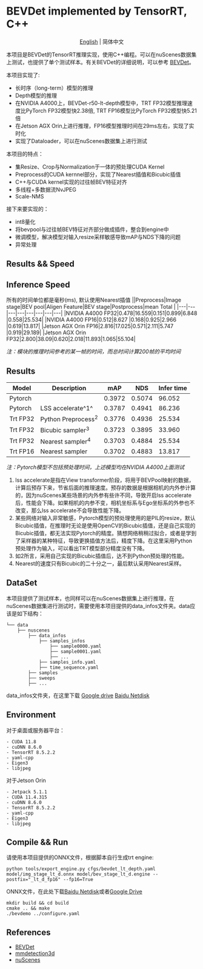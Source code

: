 # BEVDet implemented by TensorRT, C++

<div align="center">

[English](README.md) | 简体中文

</div>

本项目是BEVDet的TensorRT推理实现，使用C++编程。可以在nuScenes数据集上测试，也提供了单个测试样本。有关BEVDet的详细说明，可以参考 [BEVDet](https://github.com/HuangJunJie2017/BEVDet)。

本项目实现了:
- 长时序（long-term）模型的推理
- Depth模型的推理
- 在NVIDIA A4000上，BEVDet-r50-lt-depth模型中，TRT FP32模型推理速度比PyTorch FP32模型快2.38倍, TRT FP16模型比PyTorch FP32模型快5.21倍
- 在Jetson AGX Orin上进行推理，FP16模型推理时间在29ms左右，实现了实时化
- 实现了Dataloader，可以在nuScenes数据集上进行测试

本项目的特点：
- 集Resize、Crop与Normalization于一体的预处理CUDA Kernel
- Preprocess的CUDA kernnel部分，实现了Nearest插值和Bicubic插值
- C++与CUDA kernel实现的过往帧BEV特征对齐
- 多线程+多数据流NvJPEG
- Scale-NMS

接下来要实现的：
- int8量化
- 将bevpool与过往帧BEV特征对齐部分做成插件，整合到engine中
- 微调模型，解决模型对输入resize采样敏感导致mAP与NDS下降的问题
- 异常处理

## Results && Speed
## Inference Speed
 所有的时间单位都是毫秒(ms), 默认使用Nearest插值
||Preprocess|Image stage|BEV pool|Aligen Feature|BEV stage|Postprocess|mean Total | 
|---|---|---|---|---|---|---|---|
|NVIDIA A4000 FP32|0.478|16.559|0.151|0.899|6.848 |0.558|25.534|
|NVIDIA A4000 FP16|0.512|8.627 |0.168|0.925|2.966 |0.619|13.817|
|Jetson AGX Orin  FP16|2.816|17.025|0.571|2.111|5.747 |0.919|29.189|
|Jetson AGX Orin  FP32|2.800|38.09|0.620|2.018|11.893|1.065|55.104|

*注：模块的推理时间参考的某一帧的时间，而总时间计算200帧的平均时间*

## Results
|Model   |Description       |mAP   |NDS    |Infer time|
|---     |---               |---   |---    |---       |
|Pytorch |                  |0.3972|0.5074|96.052|
|Pytorch |LSS accelerate^1^   |0.3787|0.4941|86.236|
|Trt FP32|Python Preprocess$^2$|0.3776|0.4936|25.534|
|Trt FP32|Bicubic sampler$^3$  |0.3723|0.3895|33.960|
|Trt FP32|Nearest sampler$^4$  |0.3703|0.4884|25.534|
|Trt FP16|Nearest sampler   |0.3702|0.4883|13.817|

*注：Pytorch模型不包括预处理时间，上述模型均在NVIDIA A4000上面测试*
1. lss accelerate是指在View transformer阶段，将用于BEVPool映射的数据，计算后预存下来，节省后面的推理速度。预存的数据是根据相机的内外参计算的，因为nuScenes某些场景的内外参有些许不同，导致开启lss accelerate后，性能会下降。如果相机的内参不变，相机坐标系与Ego坐标系的外参也不改变，那么lss accelerate不会导致性能下降。
2. 某些网络对输入非常敏感，Pytorch模型的预处理使用的是PIL的resize，默认Bicubic插值，在推理时无论是使用OpenCV的Bicubic插值，还是自己实现的Bicubic插值，都无法实现Pytorch的精度。猜想网络稍稍过拟合，或者是学到了采样器的某种特征，导致更换插值方法后，精度下降。在这里采用Python预处理作为输入，可以看出TRT模型部分精度没有下降。
3. 如2所言，采用自己实现的Bicubic插值后，达不到Python预处理的性能。
4. Nearest的速度只有Bicubic的二十分之一，最后默认采用Nearest采样。



## DataSet
本项目提供了测试样本，也同样可以在nuScenes数据集上进行推理，在nuScenes数据集进行测试时，需要使用本项目提供的data_infos文件夹。data应该是如下结构：

    └── data
        ├── nuscenes
            ├── data_infos
                ├── samples_infos
                    ├── sample0000.yaml
                    ├── sample0001.yaml
                    ├── ...
                ├── samples_info.yaml
                ├── time_sequence.yaml
            ├── samples
            ├── sweeps
            ├── ...
data_infos文件夹，在这里下载 [Google drive](https://drive.google.com/file/d/1RkjzvDJH4ZapYpeGZerQ6YZyervgE1UK/view?usp=drive_link) [Baidu Netdisk](https://pan.baidu.com/s/1TyPoP6OPbkvD9xDRE36qxw?pwd=pa1v)

## Environment
对于桌面或服务器平台：

    - CUDA 11.8
    - cuDNN 8.6.0
    - TensorRT 8.5.2.2
    - yaml-cpp
    - Eigen3
    - libjpeg
  
对于Jetson Orin

    - Jetpack 5.1.1
    - CUDA 11.4.315
    - cuDNN 8.6.0
    - TensorRT 8.5.2.2
    - yaml-cpp
    - Eigen3
    - libjpeg
  
## Compile && Run
请使用本项目提供的ONNX文件，根据脚本自行生成trt engine:
```shell
python tools/export_engine.py cfgs/bevdet_lt_depth.yaml model/img_stage_lt_d.onnx model/bev_stage_lt_d.engine --postfix="_lt_d_fp16" --fp16=True
```
ONNX文件，在此处下载[Baidu Netdisk](https://pan.baidu.com/s/1zkfNdFNilkq4FikMCet5PQ?pwd=bp3z)或者[Google Drive](https://drive.google.com/drive/folders/1jSGT0PhKOmW3fibp6fvlJ7EY6mIBVv6i?usp=drive_link)

```shell
mkdir build && cd build
cmake .. && make
./bevdemo ../configure.yaml
```


## References
- [BEVDet](https://github.com/HuangJunJie2017/BEVDet)
- [mmdetection3d](https://github.com/open-mmlab/mmdetection3d)
- [nuScenes](https://www.nuscenes.org/)
